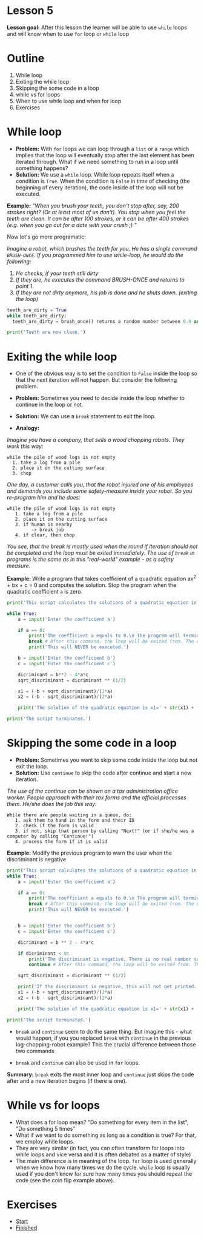 # Lesson 5
**Lesson goal:** After this lesson the learner will be able to use `while` loops and will know when to use `for` loop or `while` loop

# Outline
1. While loop
2. Exiting the while loop
3. Skipping the some code in a loop
4. while vs for loops
5. When to use while loop and when for loop
6. Exercises

# While loop
* **Problem:** With `for` loops we can loop through a `list` or a `range` which implies that the loop will eventually stop after the last element has been iterated through. What if we need something to run in a loop until something happens?
* **Solution:** We use a `while` loop. While loop repeats itself when a condition is `True`.
When the condition is `False` in time of checking (the beginning of every iteration), the code inside of the loop will not be executed.

**Example:**
*"When you brush your teeth, you don't stop after, say, 200 strokes right? (Or at least most of us don't). You stop when you feel the teeth are clean. It can be after 100 strokes, or it can be after 400 strokes (e.g. when you go out for a date with your crush ;) "*


Now let's go more programatic:

*Imagine a robot, which brushes the teeth for you. He has a single command `BRUSH-ONCE`. If you programmed him to use while-loop, he would do the following:*
  1. *He checks, if your teeth still dirty*
  2. *If they are, he executes the command BRUSH-ONCE and returns to point 1.*
  3. *If they are not dirty anymore, his job is done and he shuts down. (exiting the loop)*


```python
teeth_are_dirty = True
while teeth_are_dirty:
  teeth_are_dirty = brush_once() returns a random number between 0.0 and 1.0

print('Teeth are now clean.')

```

# Exiting the while loop
* One of the obvious way is to set the condition to `False` inside the loop so that the next iteration will not happen. But consider the following problem.
* **Problem:** Sometimes you need to decide inside the loop whether to continue in the loop or not.
* **Solution:** We can use a `break` statement to exit the loop.

* **Analogy:**

*Imagine you have a company, that sells a wood chopping robots. They work this way:*

```
while the pile of wood logs is not empty
  1. take a log from a pile
  2. place it on the cutting surface
  3. chop
```
*One day, a customer calls you, that the robot injured one of his employees and demands you include some safety-measure inside your robot. So you re-program him and he does:*

```
while the pile of wood logs is not empty
   1. take a log from a pile
   2. place it on the cutting surface
   3. if human is nearby
         -> break job
   4. if clear, then chop
```

*You see, that the break is mostly used when the round if iteration should not be completed and the loop must be exited immediately. The use of `break` in programs is the same as in this "real-world" example - as a safety measure.*

**Example:** Write a program that takes coefficient of a quadratic equation ax<sup>2</sup> + bx + c = 0 and computes the solution. Stop the program when the quadratic coefficient `a` is zero.


```python
print('This script calculates the solutions of a quadratic equation in form ax^2 + bx + c = 0')

while True:
    a = input('Enter the coefficient a')

    if a == 0:
        print('The coefficient a equals to 0.\n The program will terminate.')
        break # After this command, the loop will be exited from. The commands after this while loop will be executed
        print('This will NEVER be executed.')

    b = input('Enter the coefficient b')
    c = input('Enter the coefficient c')

    dicriminant = b**2 - 4*a*c
    sqrt_discriminant = dicriminant ** (1/2)

    x1 = (-b + sqrt_discriminant)/(2*a)
    x2 = (-b - sqrt_discriminant)/(2*a)

    print('The solution of the quadratic equation is x1=' + str(x1) + ', x2=' + str(x2))

print('The script terminated.')

```

# Skipping the some code in a loop
* **Problem:** Sometimes you want to skip some code inside the loop but not exit the loop.
* **Solution:** Use `continue` to skip the code after continue and start a new iteration.

*The use of the continue can be shown on a tax administration office worker. People approach with their tax forms and the official processes them. He/she does the job this way:*

```
While there are people waiting in a queue, do:
   1. ask them to hand in the form and their ID
   2. check if the form is valid
   3. if not, skip that person by calling "Next!" (or if she/he was a computer by calling "Continue!")
   4. process the form if it is valid
```

**Example:** Modify the previous program to warn the user when the discriminant is negative

```python
print('This script calculates the solutions of a quadratic equation in form ax^2 + bx + c = 0')
while True:
    a = input('Enter the coefficient a')

    if a == 0:
        print('The coefficient a equals to 0.\n The program will terminate.')
        break # After this command, the loop will be exited from. The commands after this while loop will be executed.
        print('This will NEVER be executed.')


    b = input('Enter the coefficient b')
    c = input('Enter the coefficient c')

    dicriminant = b ** 2 - 4*a*c

    if dicriminant < 0:
        print('The discriminant is negative. There is no real number solution.')
        continue # After this command, the loop will be exited from. The commands after this while loop will be executed.

    sqrt_discriminant = dicriminant ** (1/2)

    print('If the discriminant is negative, this will not get printed.')
    x1 = (-b + sqrt_discriminant)/(2*a)
    x2 = (-b - sqrt_discriminant)/(2*a)

    print('The solution of the quadratic equation is x1=' + str(x1) + ', x2=' + str(x2))

print('The script terminated.')

```

* `break` and `continue` seem to do the same thing. But imagine this - what would happen, if you you replaced `break` with `continue` in the previous log-chopping-robot example?
This the crucial difference between those two commands

* `break` and `continue` can also be used in `for` loops.

**Summary:** `break` exits the most inner loop and `continue` just skips the code after and a new iteration begins (if there is one).


# While vs for loops
* What does a for loop mean? "Do something for every item in the list", "Do something 5 times"
* What if we want to do something as long as a condition is true? For that, we employ while loops.
* They are very similar (in fact, you can often transform for loops into while loops and vice versa and it is often debated as a matter of style)
* The main difference is in meaning of the loop. `for` loop is used generally when we know how many times we do the cycle. `while` loop is usually used if you don't know for sure how many times you should repeat the code (see the coin flip example above).

# Exercises
* [Start](./Exercises/lesson_5_start.md)
* [Finished](../Exercises/lesson_5_finished.md)
